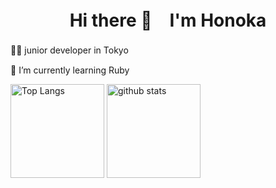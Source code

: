 <h1 align="center"> Hi there 👋　I'm Honoka </h1>

👩‍💻 junior developer in Tokyo　<br>

🌱 I’m currently learning Ruby

<p align="left"> 
  <img alt="Top Langs" height="150px" src="https://github-readme-stats.vercel.app/api/top-langs/?username=3hnkkyt29&layout=compact&show_icons=true&theme=tokyonight" />
  <img alt="github stats" height="150px" src="https://github-readme-stats.vercel.app/api?username=3hnkkyt29&theme=tokyonight&show_icons=ture" />
</p>

<!--
**3hnkkyt29/3hnkkyt29** is a ✨ _special_ ✨ repository because its `README.md` (this file) appears on your GitHub profile.

Here are some ideas to get you started:

- 🔭 I’m currently working on ...
- 🌱 I’m currently learning ...
- 👯 I’m looking to collaborate on ...
- 🤔 I’m looking for help with ...
- 💬 Ask me about ...
- 📫 How to reach me: ...
- 😄 Pronouns: ...
- ⚡ Fun fact: ...
-->
